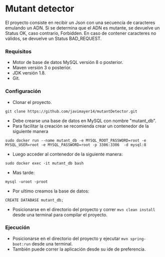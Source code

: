 # Mutant detector

El proyecto consiste en recibir un Json con una secuencia de caracteres emulando un ADN.
Si se determina que el ADN es mutante, se devuelve un Status OK, caso contrario, Forbidden.
En caso de contener caracteres no válidos, se devuelve un Status BAD_REQUEST.


### Requisitos

- Motor de base de datos MySQL versión 8 o posterior.
- Maven versión 3 o posterior.
- JDK versión 1.8.
- Git.


### Configuración

- Clonar el proyecto. 
```
git clone https://github.com/javimayer14/mutantDetector.git
```
- Debe crearse una base de datos en MySQL con nombre "mutant_db".
- Para facilitar la creación se recomienda crear un contenedor de la siguiente manera
```
sudo docker run --name mutant_db -e MYSQL_ROOT_PASSWORD=root -e MYSQL_USER=root -e MYSQL_PASSWORD=root -p 3306:3306  -d mysql:8
```
- Luego acceder al contenedor de la siguiente manera:
```
sudo docker exec -it mutant_db bash
```
- Mas tarde:
```
mysql -uroot -proot
```
- Por ultimo creamos la base de datos:
```
CREATE DATABASE mutant_db;
```

- Posicionarse en el directorio del proyecto y correr ```mvn clean install``` desde una terminal para compilar el proyecto.


### Ejecución
- Posicionarse en el directorio del proyecto y ejecutar ```mvn spring-boot:run``` desde una terminal.
- También puede correr la aplicación desde su ide de preferencia.
